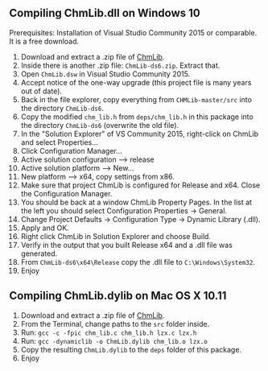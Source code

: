 
<a id='Compiling-ChmLib.dll-on-Windows-10-1'></a>

## Compiling ChmLib.dll on Windows 10


Prerequisites: Installation of Visual Studio Community 2015 or comparable. It is a free download.


1. Download and extract a .zip file of [ChmLib](https://github.com/jedwing/CHMLib).
2. Inside there is another .zip file: `ChmLib-ds6.zip`. Extract that.
3. Open `ChmLib.dsw` in Visual Studio Community 2015.
4. Accept notice of the one-way upgrade (this project file is many years out of date).
5. Back in the file explorer, copy everything from `CHMLib-master/src` into the directory `ChmLib-ds6`.
6. Copy the modified `chm_lib.h` from `deps/chm_lib.h` in this package into the directory `ChmLib-ds6` (overwrite the old file).
7. In the "Solution Explorer" of VS Community 2015, right-click on ChmLib and select Properties...
8. Click Configuration Manager...
9. Active solution configuration –> release
10. Active solution platform –> New...
11. New platform –> x64, copy settings from x86.
12. Make sure that project ChmLib is configured for Release and x64. Close the Configuration Manager.
13. You should be back at a window ChmLib Property Pages. In the list at the left you should select Configuration Properties -> General.
14. Change Project Defaults -> Configuration Type -> Dynamic Library (.dll).
15. Apply and OK.
16. Right click ChmLib in Solution Explorer and choose Build.
17. Verify in the output that you built Release x64 and a .dll file was generated.
18. From `ChmLib-ds6\x64\Release` copy the .dll file to `C:\Windows\System32`.
19. Enjoy


<a id='Compiling-ChmLib.dylib-on-Mac-OS-X-10.11-1'></a>

## Compiling ChmLib.dylib on Mac OS X 10.11


1. Download and extract a .zip file of [ChmLib](https://github.com/jedwing/CHMLib).
2. From the Terminal, change paths to the `src` folder inside.
3. Run: `gcc -c -fpic chm_lib.c chm_lib.h lzx.c lzx.h`
4. Run: `gcc -dynamiclib -o ChmLib.dylib chm_lib.o lzx.o`
5. Copy the resulting `ChmLib.dylib` to the `deps` folder of this package.
6. Enjoy

